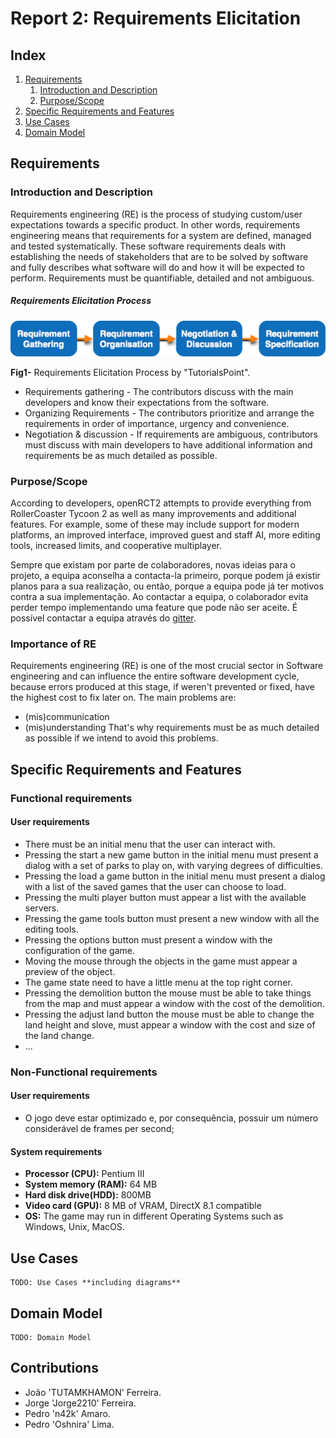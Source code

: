 # Report 2: Requirements Elicitation

## Index
1. [Requirements](#requirements)
	1. [Introduction and Description](#intro_descri)
	2. [Purpose/Scope](#purpose/scope)
2. [Specific Requirements and Features](#specific-requirements)
3. [Use Cases](#use-cases)
4. [Domain Model](#domain-model)

## Requirements <a name="requirements"></a>
### Introduction and Description <a name="intro_descri"></a>
Requirements engineering (RE) is the process of studying custom/user expectations towards a specific product. In other words, requirements engineering means that requirements for a system are defined, managed and tested systematically.
These software requirements deals with establishing the needs of stakeholders that are to be solved by software and fully describes what software will do and how it will be expected to perform.
Requirements must be quantifiable, detailed and not ambiguous.

##### Requirements Elicitation Process 
![alt tag](https://raw.githubusercontent.com/n42k/OpenRCT2/develop/reports/Images/requirement_elicitation.png)

**Fig1-** Requirements Elicitation Process by "TutorialsPoint".

* Requirements gathering - The contributors discuss with the main developers and know their expectations from the software.
* Organizing Requirements - The contributors prioritize and arrange the requirements in order of importance, urgency and convenience.
* Negotiation & discussion - If requirements are ambiguous, contributors must discuss with main developers to have additional information and requirements be as much detailed as possible.

### Purpose/Scope <a name="purpose/scope"></a>
According to developers, openRCT2 attempts to provide everything from RollerCoaster Tycoon 2 as well as many improvements and additional features. For example, some of these may include support for modern platforms, an improved interface, improved guest and staff AI, more editing tools, increased limits, and cooperative multiplayer.

Sempre que existam por parte de colaboradores, novas ideias para o projeto, a equipa aconselha a contacta-la primeiro, porque podem já existir planos para a sua realização, ou então, porque a equipa pode já ter motivos contra a sua implementação. Ao contactar a equipa, o colaborador evita perder tempo implementando uma feature que pode não ser aceite. É possível contactar a equipa através do [gitter](https://gitter.im/OpenRCT2/OpenRCT2).

### Importance of RE
Requirements engineering (RE) is one of the most crucial sector in Software engineering and can influence the entire software development cycle, because errors produced at this stage, if weren't prevented or fixed, have the highest cost to fix later on. 
The main problems are:
* (mis)communication
* (mis)understanding
That's why requirements must be as much detailed as possible if we intend to avoid this problems.

## Specific Requirements and Features<a name="specific-requirements"></a>
### Functional requirements
#### User requirements
 * There must be an initial menu that the user can interact with.
 * Pressing the start a new game button in the initial menu must present a dialog with a set of parks to play on, with varying degrees of difficulties.
 * Pressing the load a game button in the initial menu must present a dialog with a list of the saved games that the user can choose to load.
 * Pressing the multi player button must appear a list with the available servers.
 * Pressing the game tools button must present a new window with all the editing tools.
 * Pressing the options button must present a window with the configuration of the game.
 * Moving the mouse through the objects in the game must appear a preview of the object.
 * The game state need to have a little menu at the top right corner.
 * Pressing the demolition button the mouse must be able to take things from the map and must appear a window with the cost of the demolition.
 * Pressing the adjust land button the mouse must be able to change the land height and slove, must appear a window with the cost and size of the land change.
 * ...

### Non-Functional requirements
#### User requirements
* O jogo deve estar optimizado e, por consequência, possuir um número considerável de frames per second;

#### System requirements
* **Processor (CPU):** Pentium III
* **System memory (RAM):** 64 MB
* **Hard disk drive(HDD):** 800MB
* **Video card (GPU):** 8 MB of VRAM, DirectX 8.1 compatible
* **OS:** The game may run in different Operating Systems such as Windows, Unix, MacOS.

## Use Cases<a name="use-cases"></a>
	TODO: Use Cases **including diagrams**
## Domain Model<a name="domain-model"></a>
	TODO: Domain Model
	
## Contributions

* João 'TUTAMKHAMON' Ferreira.
* Jorge 'Jorge2210' Ferreira.
* Pedro 'n42k' Amaro.
* Pedro 'Oshnira' Lima.
